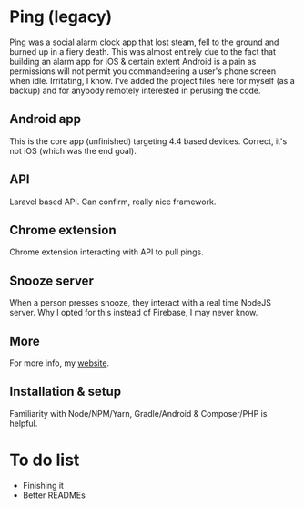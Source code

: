 # Ping (legacy)

Ping was a social alarm clock app that lost steam, fell to the ground and burned up in a fiery death. This was almost entirely due to the fact that building an alarm app for iOS & certain extent Android is a pain as permissions will not permit you commandeering a user's phone screen when idle. Irritating, I know. I've added the project files here for myself (as a backup) and for anybody remotely interested in perusing the code.

## Android app

This is the core app (unfinished) targeting 4.4 based devices. Correct, it's not iOS (which was the end goal).

## API

Laravel based API. Can confirm, really nice framework.

## Chrome extension

Chrome extension interacting with API to pull pings.

## Snooze server

When a person presses snooze, they interact with a real time NodeJS server. Why I opted for this instead of Firebase, I may never know.

## More

For more info, my [website](http://joduplessis.com/).

## Installation & setup

Familiarity with Node/NPM/Yarn, Gradle/Android & Composer/PHP is helpful.

# To do list

- Finishing it
- Better READMEs
